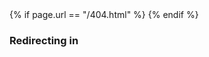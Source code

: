 <head>
    {% if page.url == "/404.html" %}
        <meta http-equiv="refresh" content="3; url=/">
    {% endif %}
</head>
<body>
    <script>
        var display = document.querySelector('#time');
        startTimer(3, display);
    </script>
    <h3>Redirecting in <script>display</display> seconds...</h3>
    <p>Sorry this page no longer exists =(</p>
</body>

<script>
function startTimer(duration, display) {
    var timer = duration, minutes, seconds;
    setInterval(function () {
        minutes = parseInt(timer / 60, 10)
        seconds = parseInt(timer % 60, 10);

        minutes = minutes < 10 ? "0" + minutes : minutes;
        seconds = seconds < 10 ? "0" + seconds : seconds;

        display.textContent = minutes + ":" + seconds;

        if (--timer < 0) {
            timer = duration;
        }
    }, 1000);
}
</script>

